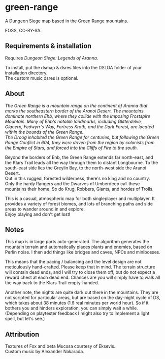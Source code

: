 # green-range
A Dungeon Siege map based in the Green Range mountains.

FOSS, CC-BY-SA.

## Requirements & installation
Requires _Dungeon Siege: Legends of Aranna_.

To install, put the dsmap & dsres files into the DSLOA folder of your installation directory.\
The custom music dsres is optional.

## About
_The Green Range is a mountain range on the continent of Aranna that marks the southeastern border of the Aranoi Desert.
The mountains dominate northern Ehb, where they collide with the imposing Frostspire Mountain.
Many of Ehb's notable landmarks, including Glitterdelve, Glacern, Fedwyrr's Way, Fortress Kroth, and the Dark Forest,
are located within the bounds of the Green Range.\
The Droog inhabited the Green Range for centuries, but following the Green Range Conflict in 604,
they were driven from the region by colonists from the Empire of Stars, and forced into the Cliffs of Fire to the south._

Beyond the borders of Ehb, the Green Range extends far north-east, and the Klars Trail leads all the way through them to distant Longbourne.
To the south-east side lies the Greylin Bay, to the north-west side the Aranoi Desert.\
Out in this rugged, forested wilderness, there's no king and no country.
Only the hardy Rangers and the Dwarves of Umberdeep call these mountains their home. So do Krug, Robbers, Giants, and hordes of Trolls.

This is a casual, atmospheric map for both singleplayer and multiplayer.
It provides a variety of forest biomes, and lots of branching paths and side areas to wander around in and explore.\
Enjoy playing and don't get lost!

## Notes
This map is in large parts auto-generated.
The algorithm generates the mountain terrain and automatically places plants and enemies,
based on Perlin noise. I then add things like bridges and caves, NPCs and minibosses.

This means that the pacing / balancing and the level design are not meticulously hand-crafted.
Please keep that in mind.
The terrain structure will contain dead ends, and I will try to close them off,
but do not expect a reward chest at each dead end.
Chances are you will simply have to walk all the way back to the Klars Trail empty-handed.

Another note, the nights are quite dark out there in the mountains.
They are not scripted for particular areas, but are based on the day-night cycle of DS,
which takes about 38 minutes (1.6 real minutes per world hour).
So if it bothers you and hinders exploration, you can simply wait a while.
(Depending on playtester feedback I might also try to implement a light spell, but let's see.)

## Attribution
Textures of Fox and beta Mucosa courtesy of Eksevis.\
Custom music by Alexander Nakarada.
